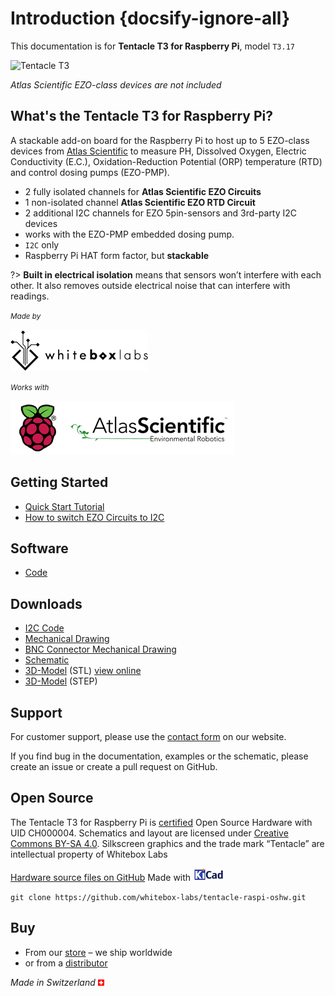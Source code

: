 # Introduction {docsify-ignore-all}

This documentation is for **Tentacle T3 for Raspberry Pi**, model `T3.17`

![Tentacle T3](/_media/tentacle-t3.jpg)

_Atlas Scientific EZO-class devices are not included_



## What's the Tentacle T3 for Raspberry Pi?
A stackable add-on board for the Raspberry Pi to host up to 5 EZO-class devices from [Atlas Scientific](https://www.atlas-scientific.com) to measure PH, Dissolved Oxygen, Electric Conductivity (E.C.), Oxidation-Reduction Potential (ORP) temperature (RTD) and control dosing pumps (EZO-PMP).

* 2 fully isolated channels for **Atlas Scientific EZO Circuits**
* 1 non-isolated channel **Atlas Scientific EZO RTD Circuit**
* 2 additional I2C channels for EZO 5pin-sensors and 3rd-party I2C devices
 * works with the EZO-PMP embedded dosing pump.
* `I2C` only
* Raspberry Pi HAT form factor, but **stackable**

?> **Built in electrical isolation** means that sensors won’t interfere with each other. It also removes outside electrical noise that can interfere with readings.

<small>_Made by_</small>

![Whitebox Logo](_media/whitebox_logo.png)

<small>_Works with_</small>

![Raspberry Pi Atlas Logo](_media/designed-for-raspberry-atlas.png)

## Getting Started
* [Quick Start Tutorial](quickstart.md)
* [How to switch EZO Circuits to I2C](protocols.md)

## Software
* [Code](code.md)

## Downloads
* <i class="far fa-file-code"></i> [I2C Code](https://github.com/AtlasScientific/Raspberry-Pi-sample-code/raw/master/i2c.py)
* <i class="far fa-file-pdf"></i> [Mechanical Drawing](https://github.com/whitebox-labs/tentacle-raspi-oshw/raw/master/hardware/mechanical/tentacle_t3_mechanical.pdf)
* <i class="far fa-file-pdf"></i> [BNC Connector Mechanical Drawing](https://github.com/whitebox-labs/tentacle-raspi-oshw/raw/master/hardware/mechanical/bnc_mechanical.pdf)
* <i class="far fa-file-pdf"></i> [Schematic](https://github.com/whitebox-labs/tentacle-raspi-oshw/raw/master/hardware/t3_schematic.pdf)
* <i class="fas fa-cube"></i> [3D-Model](https://github.com/whitebox-labs/tentacle-raspi-oshw/raw/master/hardware/mechanical/tentacle_t3.stl) (STL) [view online](https://github.com/whitebox-labs/tentacle-raspi-oshw/blob/master/hardware/mechanical/tentacle_t3.stl)
* <i class="fas fa-cube"></i> [3D-Model](https://github.com/whitebox-labs/tentacle-raspi-oshw/raw/master/hardware/mechanical/tentacle_T3.STEP) (STEP)

## Support
For customer support, please use the [contact form](https://www.whiteboxes.ch/contact/) on our website.

If you find bug in the documentation, examples or the schematic, please create an issue or create a pull request on GitHub.

## Open Source
The Tentacle T3 for Raspberry Pi is [certified](http://certificate.oshwa.org/certification-directory/) Open Source Hardware with UID CH000004. Schematics and layout are licensed under <i class="fab fa-creative-commons"></i> [Creative Commons BY-SA 4.0](http://creativecommons.org/licenses/by-sa/4.0/). Silkscreen graphics and the trade mark “Tentacle” are intellectual property of Whitebox Labs

 <i class="fab fa-github"></i> [Hardware source files on GitHub](https://github.com/whitebox-labs/tentacle-raspi-oshw) Made with [![KiCAD logo](_media/kicad_logo_small.png)](http://kicad-pcb.org/)

 `git clone https://github.com/whitebox-labs/tentacle-raspi-oshw.git`

## Buy
* From our [<i class="fas fa-shopping-cart"></i> store](https://www.whiteboxes.ch/shop/tentacle-t3-for-raspberry-pi/) – we ship worldwide
* or from a [distributor](https://www.whiteboxes.ch/distributors)

*Made in Switzerland* ![Switzerland](_media/its-flag-is-a-big-plus.png)
